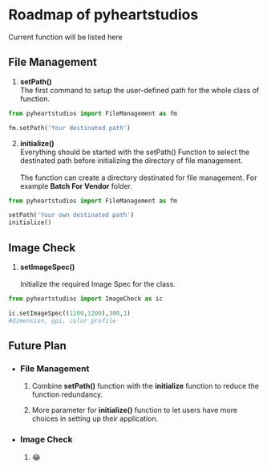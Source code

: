 # Roadmap of pyheartstudios

Current function will be listed here

<h2>File Management</h1>

1. **setPath()** <br>
The first command to setup the user-defined path for the whole class of function.

```python
from pyheartstudios import FileManagement as fm

fm.setPath('Your destinated path')
```

2. **initialize()**<br>Everything should be started with the setPath() Function to select the destinated path before initializing the directory of file management.<br><br>
The function can create a directory destinated for file management. For example **Batch For Vendor** folder.
```py 
from pyheartstudios import FileManagement as fm

setPath('Your own destinated path')
initialize()
``` 

## Image Check
1. **setImageSpec()**
<br><br>
Initialize the required Image Spec for the class.

```python
from pyheartstudios import ImageCheck as ic

ic.setImageSpec((1200,1200),300,1)
#dimension, ppi, color profile
```

## Future Plan

* ### File Management

    1. Combine **setPath()** function with the **initialize** function to reduce the function redundancy.

    2. More parameter for  **initialize()** function to let users have more choices in setting up their application.

* ### Image Check
    1. :joy:
